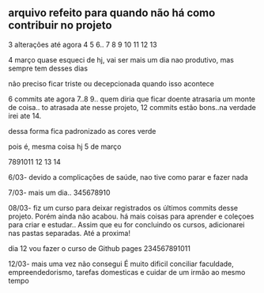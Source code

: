 ## arquivo refeito para quando não há como contribuir no projeto 

3 alterações até agora 
4  5  6.. 7 8  9 10
11 12 13

4 março 
quase esqueci de hj, vai ser mais um dia nao produtivo, mas sempre tem desses dias

não preciso ficar triste ou decepcionada quando isso acontece 

6 commits ate agora 7..8 9.. quem diria que ficar doente atrasaria um monte de coisa.. to atrasada ate nesse projeto, 12 commits estão bons..na verdade irei ate 14.

dessa forma fica padronizado as cores verde


 pois é, mesma coisa hj 5 de março 

 7891011 12 13 14

6/03- devido a complicações de saúde, nao tive como parar e fazer nada 

7/03- mais um dia..
345678910

08/03- fiz um curso para deixar registrados os últimos commits desse projeto. Porém ainda não acabou. há mais coisas para aprender e coleçoes para criar e estudar.. Assim que eu for concluindo os cursos, adicionarei nas pastas separadas. Até a proxima! 


dia 12 vou fazer o curso de Github pages
234567891011

12/03- mais uma vez não consegui
É muito dificil conciliar faculdade, empreendedorismo, tarefas domesticas e cuidar de um irmão ao mesmo tempo
